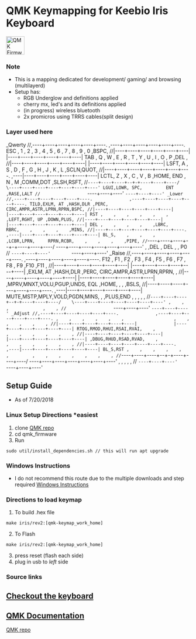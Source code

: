 # QMK Keymapping for Keebio Iris Keyboard

<img src="https://qmk.fm/qmk_icon_48.png" alt="QMK Firmware" style="width:50px;"></img>

### Note
* This is a mapping dedicated for development/ gaming/ and browsing (multilayerd)
* Setup has:
    * RGB Underglow and definitions applied
    * cherry mx, led's and its definitions applied
    * (in progress) wireless bluetooth
    * 2x promicros using TRRS cables(split design)
### Layer used here

_Qwerty
  //,----+----+----+----+----+----.              ,----+----+----+----+----+----.
     ESC , 1  , 2  , 3  , 4  , 5  ,                6  , 7  , 8  , 9  , 0  ,BSPC,
  //|----+----+----+----+----+----|              |----+----+----+----+----+----|
     TAB , Q  , W  , E  , R  , T  ,                Y  , U  , I  , O  , P  ,DEL ,
  //|----+----+----+----+----+----|              |----+----+----+----+----+----|
     LSFT, A  , S  , D  , F  , G  ,                H  , J  , K  , L  ,SCLN,QUOT,
  //|----+----+----+----+----+----+----.    ,----|----+----+----+----+----+----|
     LCTL, Z  , X  , C  , V  , B  ,HOME,     END , N  , M  ,COMM,DOT ,SLSH,RSFT,
  //`----+----+----+--+-+----+----+----/    \----+----+----+----+----+----+----'
                       LGUI,LOWR, SPC,         ENT ,RASE,LALT
  //                  `----+----+----'        `----+----+----'
_Lower
  //,----+----+----+----+----+----.              ,----+----+----+----+----+----.
     TILD,EXLM, AT ,HASH,DLR ,PERC,               CIRC,AMPR,ASTR,LPRN,RPRN,BSPC,
  //|----+----+----+----+----+----|              |----+----+----+----+----+----|
     RST ,    ,    ,    ,    ,    ,                   ,LEFT,RGHT, UP ,DOWN,PLUS,
  //|----+----+----+----+----+----|              |----+----+----+----+----+----|
     DEL ,    ,    ,    ,    ,LBRC,               RBRC,    ,    ,    ,    ,MINS,
  //|----+----+----+----+----+----+----.    ,----|----+----+----+----+----+----|
     BL_S,    ,    ,    ,    ,LCBR,LPRN,     RPRN,RCBR,    ,    ,    ,    ,PIPE,
  //`----+----+----+--+-+----+----+----/    \----+----+----+----+----+----+----'
                           ,    ,DEL ,         DEL ,    , P0
  //                  `----+----+----'        `----+----+----'
_Raise
  //,----+----+----+----+----+----.              ,----+----+----+----+----+----.
     F12 , F1 , F2 , F3 , F4 , F5 ,                F6 , F7 , F8 , F9 ,F10 ,F11 ,
  //|----+----+----+----+----+----|              |----+----+----+----+----+----|
         ,EXLM, AT ,HASH,DLR ,PERC,               CIRC,AMPR,ASTR,LPRN,RPRN,    ,
  //|----+----+----+----+----+----|              |----+----+----+----+----+----|
         ,MPRV,MNXT,VOLU,PGUP,UNDS,               EQL ,HOME,    ,    ,    ,BSLS,
  //|----+----+----+----+----+----+----.    ,----|----+----+----+----+----+----|
     MUTE,MSTP,MPLY,VOLD,PGDN,MINS,    ,         ,PLUS,END ,    ,    ,    ,    ,
  //`----+----+----+--+-+----+----+----/    \----+----+----+----+----+----+----'
                           ,    ,    ,             ,    ,
  //                  `----+----+----'        `----+----+----'
_Adjust
  //,----+----+----+----+----+----.              ,----+----+----+----+----+----.
         ,    ,    ,    ,    ,    ,                   ,    ,    ,    ,    ,    ,
  //|----+----+----+----+----+----|              |----+----+----+----+----+----|
     RTOG,RMOD,RHUI,RSAI,RVAI,    ,                   ,    ,    ,    ,    ,    ,
  //|----+----+----+----+----+----|              |----+----+----+----+----+----|
         ,DBUG,RHUD,RSAD,RVAD,    ,                   ,    ,    ,    ,    ,    ,
  //|----+----+----+----+----+----+----.    ,----|----+----+----+----+----+----|
     BL_S,RST ,    ,    ,    ,    ,    ,         ,    ,    ,    ,    ,    ,    ,
  //`----+----+----+--+-+----+----+----/    \----+----+----+----+----+----+----'
                           ,    ,    ,             ,    ,
  //                  `----+----+----'        `----+----+----'

## Setup Guide
* As of 7/20/2018

### Linux Setup Directions *easiest
1) clone [QMK repo](https://github.com/qmk/qmk_firmware)
2) cd qmk_firmware
3) Run
```
sudo util/install_dependencies.sh // this will run apt upgrade
```
### Windows Instructions
* I do not recommend this route due to the multiple downloads and step required
[Windows Instructions](https://github.com/CampAsAChamp/LetsSplitWindowsGuide/blob/master/Setting%20Up.md)
### Directions to load keymap
1) To build .hex file
```
make iris/rev2:[qmk-keymap_work_home]
```

2) To Flash
```
make iris/rev2:[qmk-keymap_work_home]
```
3) press reset (flash each side)
4) plug in usb to *left* side

### Source links
[Checkout the keyboard](https://keeb.io/products/iris-keyboard-split-ergonomic-keyboard?variant=2650673709086)
---
[QMK Documentation](https://docs.qmk.fm/#/)
---
[QMK repo](https://github.com/qmk/qmk_firmware)